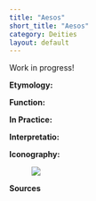 ```yaml
---
title: "Aesos"
short_title: "Aesos"
category: Deities
layout: default
---
```


Work in progress!

**Etymology:**

**Function:**

**In Practice:**

**Interpretatio:**

**Iconography:**

<figure class="deity-image"><img src="{{ '/assets/img/aesos.png' | relative_url }}"></figure>

**Sources**